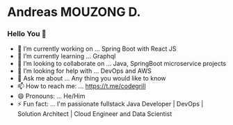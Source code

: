 # Andreas MOUZONG D.

### Hello You 👋


- 🔭 I’m currently working on ... Spring Boot with React JS
- 🌱 I’m currently learning ... Graphql
- 👯 I’m looking to collaborate on ... Java, SpringBoot microservice projects
- 🤔 I’m looking for help with ... DevOps and AWS
- 💬 Ask me about ... Any thing you would like to know
- 📫 How to reach me: ... https://t.me/codegrill
- 😄 Pronouns: ... He/Him
- ⚡ Fun fact: ... I'm passionate fullstack Java Developer | DevOps | Solution Architect | Cloud Engineer and Data Scientist
